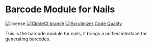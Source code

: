# Barcode Module for Nails

![license](https://img.shields.io/badge/license-MIT-green.svg)
[![CircleCI branch](https://img.shields.io/circleci/project/github/nails/module-barcode.svg)](https://circleci.com/gh/nails/module-barcode)
[![Scrutinizer Code Quality](https://scrutinizer-ci.com/g/nails/module-barcode/badges/quality-score.png)](https://scrutinizer-ci.com/g/nails/module-barcode)

This is the barcode module for nails, it brings a unified interface for generating barcodes.
